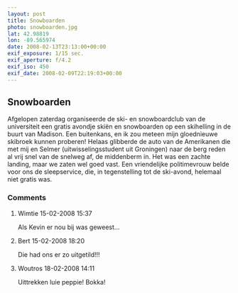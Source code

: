 ```yaml
---
layout: post
title: Snowboarden
photo: snowboarden.jpg
lat: 42.98819
lon: -89.565974
date: 2008-02-13T23:13:00+00:00
exif_exposure: 1/15 sec.
exif_aperture: f/4.2
exif_iso: 450
exif_date: 2008-02-09T22:19:03+00:00
---
```


## Snowboarden

<p>Afgelopen zaterdag organiseerde de ski- en snowboardclub van de universiteit een gratis avondje skiën en snowboarden op een skihelling in de buurt van Madison. Een buitenkans, en ik zou meteen mijn gloednieuwe skibroek kunnen proberen! Helaas glibberde de auto van de Amerikanen die met mij en Selmer (uitwisselingsstudent uit Groningen) naar de berg reden al vrij snel van de snelweg af, de middenberm in. Het was een zachte landing, maar we zaten wel goed vast. Een vriendelijke politimevrouw belde voor ons de sleepservice, die, in tegenstelling tot de ski-avond, helemaal niet gratis was.</p>

<h3>Comments</h3>
<ol id="comments">
  <li>
    <span class="name">Wimtie</span>
    <span class="date">15-02-2008 15:37</span>
    <p>Als Kevin er nou bij was geweest…</p>
  </li>
  <li>
    <span class="name">Bert</span>
    <span class="date">15-02-2008 18:20</span>
    <p>Die had ons er zo uitgetild!!!</p>
  </li>
  <li>
    <span class="name">Woutros</span>
    <span class="date">18-02-2008 14:11</span>
    <p>Uittrekken luie peppie! Bokka!</p>
  </li>
</ol>
